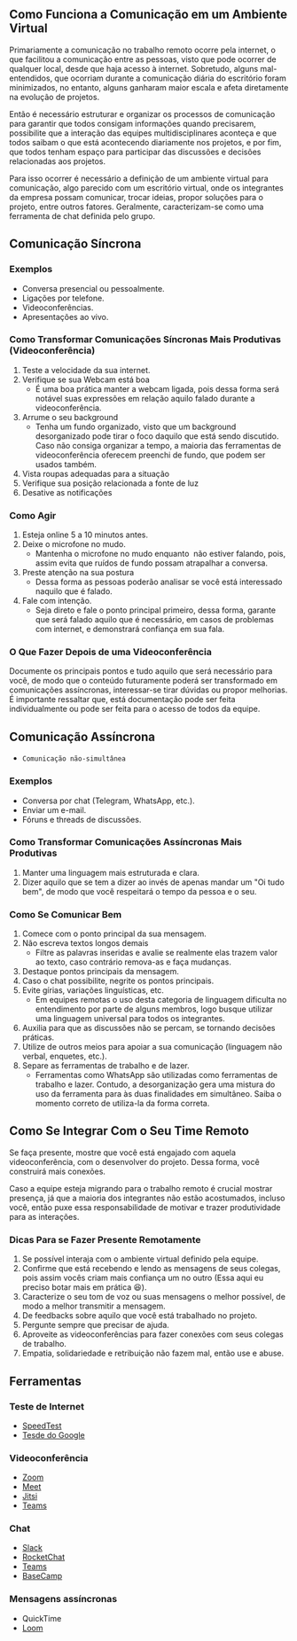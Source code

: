 ## Como Funciona a Comunicação em um Ambiente Virtual

Primariamente a comunicação no trabalho remoto ocorre pela internet, o que facilitou a comunicação entre as pessoas, visto que pode ocorrer de qualquer local, desde que haja acesso à internet. Sobretudo, alguns mal-entendidos, que ocorriam durante a comunicação diária do escritório foram minimizados, no entanto, alguns ganharam maior escala e afeta diretamente na evolução de projetos. 

Então é necessário estruturar e organizar os processos de comunicação para garantir que todos consigam informações quando precisarem, possibilite que a interação das equipes multidisciplinares aconteça e que todos saibam o que está acontecendo diariamente nos projetos, e por fim, que todos tenham espaço para participar das discussões e decisões relacionadas aos projetos.

Para isso ocorrer é necessário a definição de um ambiente virtual para comunicação, algo parecido com um escritório virtual, onde os integrantes da empresa possam comunicar, trocar ideias, propor soluções para o projeto, entre outros fatores. Geralmente, caracterizam-se como uma ferramenta de chat definida pelo grupo.

## Comunicação Síncrona

### Exemplos
- Conversa presencial ou pessoalmente.
- Ligações por telefone.
- Videoconferências.
- Apresentações ao vivo.

### Como Transformar Comunicações Síncronas Mais Produtivas (Videoconferência)

1. Teste a velocidade da sua internet.
2. Verifique se sua Webcam está boa
   - É uma boa prática manter a webcam ligada, pois dessa forma será notável suas expressões em relação aquilo falado durante a videoconferência.
3. Arrume o seu background
   - Tenha um fundo organizado, visto que um background desorganizado pode tirar o foco daquilo que está sendo discutido. Caso não consiga organizar a tempo, a maioria das ferramentas de videoconferência oferecem preenchi de fundo, que podem ser usados também.
4. Vista roupas adequadas para a situação
5. Verifique sua posição relacionada a fonte de luz
6. Desative as notificações

### Como Agir

1. Esteja online 5 a 10 minutos antes.
2. Deixe o microfone no mudo.
   - Mantenha o microfone no mudo enquanto  não estiver falando, pois, assim evita que ruídos de fundo possam atrapalhar a conversa.
3. Preste atenção na sua postura
   - Dessa forma as pessoas poderão analisar se você está interessado naquilo que é falado.
4. Fale com intenção.
   - Seja direto e fale o ponto principal primeiro, dessa forma, garante que será falado aquilo que é necessário, em casos de problemas com internet, e demonstrará confiança em sua fala.

### O Que Fazer Depois de uma Videoconferência

Documente os principais pontos e tudo aquilo que será necessário para você, de modo que o conteúdo futuramente poderá ser transformado em comunicações assíncronas, interessar-se tirar dúvidas ou propor melhorias. É importante ressaltar que, está documentação pode ser feita individualmente ou pode ser feita para o acesso de todos da equipe.

## Comunicação Assíncrona

- `Comunicação não-simultânea`

### Exemplos

- Conversa por chat (Telegram, WhatsApp, etc.).
- Enviar um e-mail.
- Fóruns e threads de discussões.

### Como Transformar Comunicações Assíncronas Mais Produtivas

1. Manter uma linguagem mais estruturada e clara.
2. Dizer aquilo que se tem a dizer ao invés de apenas mandar um "Oi tudo bem", de modo que você respeitará o tempo da pessoa e o seu.

### Como Se Comunicar Bem

1. Comece com o ponto principal da sua mensagem.
2. Não escreva textos longos demais
   - Filtre as palavras inseridas e avalie se realmente elas trazem valor ao texto, caso contrário remova-as e faça mudanças.
3. Destaque pontos principais da mensagem.
4. Caso o chat possibilite, negrite os pontos principais.
5. Evite gírias, variações linguísticas, etc.
   - Em equipes remotas o uso desta categoria de linguagem dificulta no entendimento por parte de alguns membros, logo busque utilizar uma linguagem universal para todos os integrantes.
6. Auxilia para que as discussões não se percam, se tornando decisões práticas.
7. Utilize de outros meios para apoiar a sua comunicação (linguagem não verbal, enquetes, etc.).
8. Separe as ferramentas de trabalho e de lazer.
   - Ferramentas como WhatsApp são utilizadas como ferramentas de trabalho e lazer. Contudo, a desorganização gera uma mistura do uso da ferramenta para às duas finalidades em simultâneo. Saiba o momento correto de utiliza-la da forma correta.

## Como Se Integrar Com o Seu Time Remoto

Se faça presente, mostre que você está engajado com aquela videoconferência, com o desenvolver do projeto. Dessa forma, você construirá mais conexões.

Caso a equipe esteja migrando para o trabalho remoto é crucial mostrar presença, já que a maioria dos integrantes não estão acostumados, incluso você, então puxe essa responsabilidade de motivar e trazer produtividade para as interações.

### Dicas Para se Fazer Presente Remotamente

1. Se possível interaja com o ambiente virtual definido pela equipe.
2. Confirme que está recebendo e lendo as mensagens de seus colegas, pois assim vocês criam mais confiança um no outro (Essa aqui eu preciso botar mais em prática 😆).
3. Caracterize o seu tom de voz ou suas mensagens o melhor possível, de modo a melhor transmitir a mensagem.
4. De feedbacks sobre aquilo que você está trabalhado no projeto.
5. Pergunte sempre que precisar de ajuda.
6. Aproveite as videoconferências para fazer conexões com seus colegas de trabalho.
7. Empatia, solidariedade e retribuição não fazem mal, então use e abuse.


## Ferramentas 

### Teste de Internet

- [SpeedTest](https://www.speedtest.net/pt)
- [Tesde do Google](encurtador.com.br/qvO48)

### Videoconferência

- [Zoom](https://explore.zoom.us/pt/products/meetings/)
- [Meet](https://meet.google.com/)
- [Jitsi](https://meet.jit.si/)
- [Teams](https://www.microsoft.com/pt-br/microsoft-teams/log-in)

### Chat

- [Slack](https://slack.com/intl/pt-br/)
- [RocketChat](encurtador.com.br/cklyF)
- [Teams](https://www.microsoft.com/pt-br/microsoft-teams/log-in)
- [BaseCamp](https://basecamp.com/)

### Mensagens assíncronas

- QuickTime
- [Loom](https://www.loom.com/)

